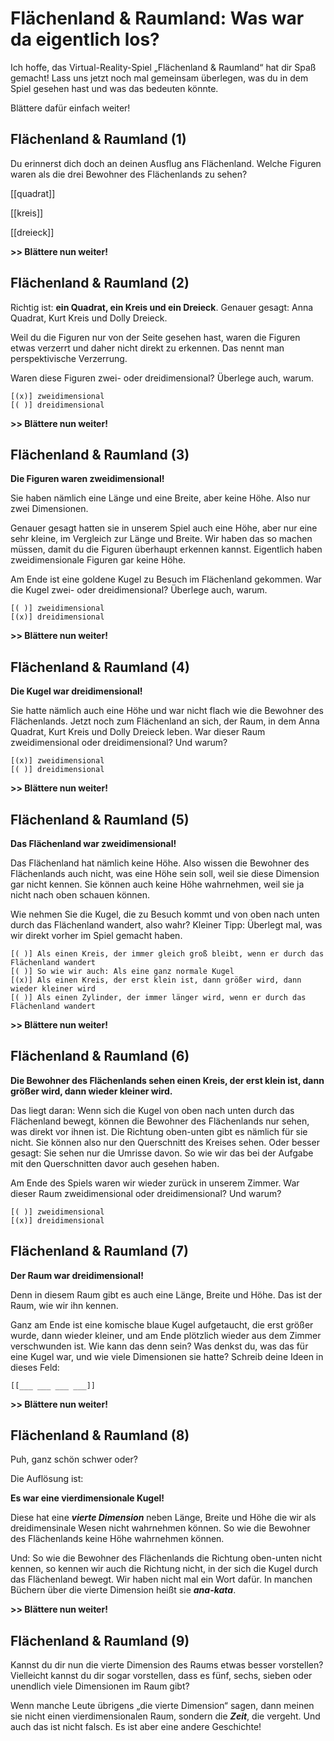 <!--
author:   Sina Haselmann

email:    haselmanns@uni-hildesheim.de

version:  1.0.0

language: de

narrator: Deutsch Female

comment:  Mein Dissertationsprojekt: LiaScript Materialien für das Virtual Reality Lernspiel Flächenland & Raumland (siehe GitHub Repository (FlaechenlandRaumland). 
-->

# Flächenland & Raumland: Was war da eigentlich los?

Ich hoffe, das Virtual-Reality-Spiel „Flächenland & Raumland“ hat dir Spaß gemacht! Lass uns jetzt noch mal gemeinsam überlegen, was du in dem Spiel gesehen hast und was das bedeuten könnte.

Blättere dafür einfach weiter!

## Flächenland & Raumland (1)

Du erinnerst dich doch an deinen Ausflug ans Flächenland. Welche Figuren waren als die drei Bewohner des Flächenlands zu sehen?

[[quadrat]]
<script>
let input = "@input".trim().toLowerCase()
input = input.trim().trimEnd()

input == "quadrat" || input == "anna quadrat" || input == "kreis" || input == "kurt kreis" || input == "dreieck" || input == "dolly dreieck" || input == "dolli dreieck" 
</script>

[[kreis]]
<script>
let input = "@input".trim().toLowerCase()
input = input.trim().trimEnd()

input == "quadrat" || input == "anna quadrat" || input == "kreis" || input == "kurt kreis" || input == "dreieck" || input == "dolly dreieck" || input == "dolli dreieck" 
</script>

[[dreieck]]
<script>
let input = "@input".trim().toLowerCase()
input = input.trim().trimEnd()

input == "quadrat" || input == "anna quadrat" || input == "kreis" || input == "kurt kreis" || input == "dreieck" || input == "dolly dreieck" || input == "dolli dreieck" 
</script>

**\>\> Blättere nun weiter!**

## Flächenland & Raumland (2)

Richtig ist: **ein Quadrat, ein Kreis und ein Dreieck**. Genauer gesagt: Anna Quadrat, Kurt Kreis und Dolly Dreieck. 

Weil du die Figuren nur von der Seite gesehen hast, waren die Figuren etwas verzerrt und daher nicht direkt zu erkennen. Das nennt man perspektivische Verzerrung.

Waren diese Figuren zwei- oder dreidimensional? Überlege auch, warum.

    [(x)] zweidimensional
    [( )] dreidimensional

**\>\> Blättere nun weiter!**

## Flächenland & Raumland (3)
**Die Figuren waren zweidimensional!**

Sie haben nämlich eine Länge und eine Breite, aber keine Höhe. Also nur zwei Dimensionen.

Genauer gesagt hatten sie in unserem Spiel auch eine Höhe, aber nur eine sehr kleine, im Vergleich zur Länge und Breite. Wir haben das so machen müssen, damit du die Figuren überhaupt erkennen kannst. Eigentlich haben zweidimensionale Figuren gar keine Höhe.

Am Ende ist eine goldene Kugel zu Besuch im Flächenland gekommen. War die Kugel zwei- oder dreidimensional? Überlege auch, warum.

    [( )] zweidimensional
    [(x)] dreidimensional

**\>\> Blättere nun weiter!**

## Flächenland & Raumland (4)
**Die Kugel war dreidimensional!**

Sie hatte nämlich auch eine Höhe und war nicht flach wie die Bewohner des Flächenlands. 
Jetzt noch zum Flächenland an sich, der Raum, in dem Anna Quadrat, Kurt Kreis und Dolly Dreieck leben. War dieser Raum zweidimensional oder dreidimensional? Und warum?

    [(x)] zweidimensional
    [( )] dreidimensional

**\>\> Blättere nun weiter!**

## Flächenland & Raumland (5)
**Das Flächenland war zweidimensional!**

Das Flächenland hat nämlich keine Höhe. Also wissen die Bewohner des Flächenlands auch nicht, was eine Höhe sein soll, weil sie diese Dimension gar nicht kennen. Sie können auch keine Höhe wahrnehmen, weil sie ja nicht nach oben schauen können.

Wie nehmen Sie die Kugel, die zu Besuch kommt und von oben nach unten durch das Flächenland wandert, also wahr? Kleiner Tipp: Überlegt mal, was wir direkt vorher im Spiel gemacht haben.

    [( )] Als einen Kreis, der immer gleich groß bleibt, wenn er durch das Flächenland wandert
    [( )] So wie wir auch: Als eine ganz normale Kugel
    [(x)] Als einen Kreis, der erst klein ist, dann größer wird, dann wieder kleiner wird
    [( )] Als einen Zylinder, der immer länger wird, wenn er durch das Flächenland wandert

**\>\> Blättere nun weiter!**

## Flächenland & Raumland (6)

**Die Bewohner des Flächenlands sehen einen Kreis, der erst klein ist, dann größer wird, dann wieder kleiner wird.**

Das liegt daran: Wenn sich die Kugel von oben nach unten durch das Flächenland bewegt, können die Bewohner des Flächenlands nur sehen, was direkt vor ihnen ist. Die Richtung oben-unten gibt es nämlich für sie nicht. Sie können also nur den Querschnitt des Kreises sehen. Oder besser gesagt: Sie sehen nur die Umrisse davon. So wie wir das bei der Aufgabe mit den Querschnitten davor auch gesehen haben. 

Am Ende des Spiels waren wir wieder zurück in unserem Zimmer. War dieser Raum zweidimensional oder dreidimensional? Und warum?

    [( )] zweidimensional
    [(x)] dreidimensional

## Flächenland & Raumland (7)

**Der Raum war dreidimensional!**

Denn in diesem Raum gibt es auch eine Länge, Breite und Höhe. Das ist der Raum, wie wir ihn kennen.

Ganz am Ende ist eine komische blaue Kugel aufgetaucht, die erst größer wurde, dann wieder kleiner, und am Ende plötzlich wieder aus dem Zimmer verschwunden ist. Wie kann das denn sein? Was denkst du, was das für eine Kugel war, und wie viele Dimensionen sie hatte? Schreib deine Ideen in dieses Feld:

    [[___ ___ ___ ___]]


**\>\> Blättere nun weiter!**


## Flächenland & Raumland (8)

Puh, ganz schön schwer oder? 

Die Auflösung ist:

**Es war eine vierdimensionale Kugel!**

Diese hat eine ***vierte Dimension*** neben Länge, Breite und Höhe die wir als dreidimensinale Wesen nicht wahrnehmen können. So wie die Bewohner des Flächenlands keine Höhe wahrnehmen können. 

Und: So wie die Bewohner des Flächenlands die Richtung oben-unten nicht kennen, so kennen wir auch die Richtung nicht, in der sich die Kugel durch das Flächenland bewegt. Wir haben nicht mal ein Wort dafür. In manchen Büchern über die vierte Dimension heißt sie ***ana-kata***.

**\>\> Blättere nun weiter!**


## Flächenland & Raumland (9)

Kannst du dir nun die vierte Dimension des Raums etwas besser vorstellen? Vielleicht kannst du dir sogar vorstellen, dass es fünf, sechs, sieben oder unendlich viele Dimensionen im Raum gibt?

Wenn manche Leute übrigens „die vierte Dimension“ sagen, dann meinen sie nicht einen vierdimensionalen Raum, sondern die ***Zeit***, die vergeht. Und auch das ist nicht falsch. Es ist aber eine andere Geschichte!
